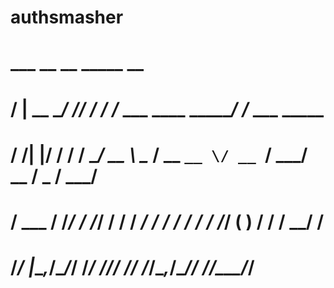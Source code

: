 # authsmasher

#     ___         __  __       _____                      __             
#    /   | __  __/ /_/ /_     / ___/____ ___  ____ ______/ /_  ___  _____
#   / /| |/ / / / __/ __ \    \__ \/ __ `__ \/ __ `/ ___/ __ \/ _ \/ ___/
#  / ___ / /_/ / /_/ / / /   ___/ / / / / / / /_/ (__  ) / / /  __/ /    
# /_/  |_\__,_/\__/_/ /_/   /____/_/ /_/ /_/\__,_/____/_/ /_/\___/_/     
                                                                       
